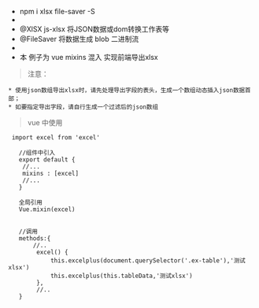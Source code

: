 
 * npm i xlsx file-saver -S
 *
 * @XlSX js-xlsx 将JSON数据或dom转换工作表等
 * @FileSaver  将数据生成 blob 二进制流
 *
 * 本 例子为 vue mixins 混入 实现前端导出xlsx
 
> 注意：
    
    * 使用json数组导出xlsx时，请先处理导出字段的表头，生成一个数组动态插入json数据首部；
    * 如要指定导出字段，请自行生成一个过滤后的json数组


> vue 中使用

```
 import excel from 'excel'

   //组件中引入
   export default {
    //...
    mixins : [excel]
    //...
   }
   
   全局引用
   Vue.mixin(excel)


   //调用
   methods:{
       //..
        excel() {
            this.excelplus(document.querySelector('.ex-table'),'测试xlsx')
            this.excelplus(this.tableData,'测试xlsx')
        },
        //..
   }
```